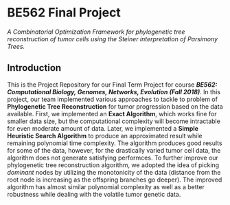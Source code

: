 # BE562 Final Project
*A Combinatorial Optimization Framework for phylogenetic tree reconstruction of tumor cells using the Steiner interpretation of Parsimony Trees.*

## Introduction
This is the Project Repository for our Final Term Project for course *<strong>BE562: Computational Biology, Genomes, Networks, Evolution (Fall 2018)</strong>*. In this project, our team implemented various approaches to tackle to problem of **Phylogenetic Tree Reconstruction** for tumor progression based on the data available. First, we implemented an **Exact Algorithm**, which works fine for smaller data size, but the computational complexity will become intractable for even moderate amount of data. Later, we implemented a **Simple Heuristic Search Algorithm** to produce an approximated result while remaining polynomial time complexity. The algorithm produces good results for some of the data, however, for the drastically varied tumor cell data, the algorithm does not generate satisfying performces. To further improve our phylogenetic tree reconstruction algorithm, we adopted the idea of picking *dominant* nodes by utilizing the monotonicity of the data (distance from the root node is increasing as the offspring branches go deeper). The improved algorithm has almost similar polynomial complexity as well as a better robustness while dealing with the volatile tumor genetic data.
